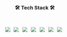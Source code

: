 <h3 align="center"><b>🛠 Tech Stack 🛠</b></h3>
</br>
<p align="center">
<img src="https://img.shields.io/badge/HTML5-E34F26?style=flat-square&logo=HTML5&logoColor=white"/></a> &nbsp
<img src="https://img.shields.io/badge/CSS3-1572B6?style=flat-square&logo=CSS&logoColor=white"/></a> &nbsp
<img src="https://img.shields.io/badge/JavaScript-F7DF1E?style=flat-square&logo=JavaScript&logoColor=white"/></a> &nbsp
<img src="https://img.shields.io/badge/Python-3766AB?style=flat-square&logo=Python&logoColor=white"/></a> &nbsp
<img src="https://img.shields.io/badge/Java-F2EB1B?style=flat-square&logo=Java&logoColor=white"/> </a> &nbsp
<img src="https://img.shields.io/badge/SpringBoot-46F21B?style=flat-square&logo=SpringBoot&logoColor=white"/></a> &nbsp  
<img src="https://img.shields.io/badge/Flask-1B86F2?style=flat-square&logo=Flask&logoColor=white"/></a> &nbsp 


